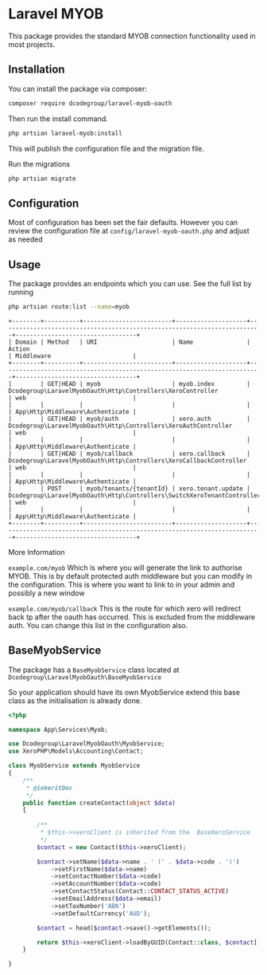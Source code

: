 # Laravel MYOB

This package provides the standard MYOB connection functionality used in most projects.

## Installation

You can install the package via composer:

```bash
composer require dcodegroup/laravel-myob-oauth
```

Then run the install command.

```bash
php artsian laravel-myob:install
```

This will publish the configuration file and the migration file.

Run the migrations

```bash
php artsian migrate
```

## Configuration

Most of configuration has been set the fair defaults. However you can review the configuration file at `config/laravel-myob-oauth.php` and adjust as needed


## Usage

The package provides an endpoints which you can use. See the full list by running
```bash
php artsian route:list --name=myob
```

```
+--------+----------+-------------------------+--------------------+-------------------------------------------------------------------------+----------------------------------+
| Domain | Method   | URI                     | Name               | Action                                                                  | Middleware                       |
+--------+----------+-------------------------+--------------------+-------------------------------------------------------------------------+----------------------------------+
|        | GET|HEAD | myob                    | myob.index         | Dcodegroup\LaravelMyobOauth\Http\Controllers\XeroController             | web                              |
|        |          |                         |                    |                                                                         | App\Http\Middleware\Authenticate |
|        | GET|HEAD | myob/auth               | xero.auth          | Dcodegroup\LaravelMyobOauth\Http\Controllers\XeroAuthController         | web                              |
|        |          |                         |                    |                                                                         | App\Http\Middleware\Authenticate |
|        | GET|HEAD | myob/callback           | xero.callback      | Dcodegroup\LaravelMyobOauth\Http\Controllers\XeroCallbackController     | web                              |
|        |          |                         |                    |                                                                         | App\Http\Middleware\Authenticate |
|        | POST     | myob/tenants/{tenantId} | xero.tenant.update | Dcodegroup\LaravelMyobOauth\Http\Controllers\SwitchXeroTenantController | web                              |
|        |          |                         |                    |                                                                         | App\Http\Middleware\Authenticate |
+--------+----------+-------------------------+--------------------+-------------------------------------------------------------------------+----------------------------------+
```

More Information

`example.com/myob` Which is where you will generate the link to authorise MYOB. This is by default protected auth middleware but you can modify in the configuration. This is where you want to link to in your admin and possibly a new window

`example.com/myob/callback` This is the route for which xero will redirect back tp after the oauth has occurred. This is excluded from the middleware auth. You can change this list in the configuration also.

## BaseMyobService

The package has a `BaseMyobService` class located at `Dcodegroup\LaravelMyobOauth\BaseMyobService` 

So your application should have its own MyobService extend this base class as the initialisation is already done.

```php
<?php

namespace App\Services\Myob;

use Dcodegroup\LaravelMyobOauth\MyobService;
use XeroPHP\Models\Accounting\Contact;

class MyobService extends MyobService
{
    /**
     * @inheritDoc
     */
    public function createContact(object $data)
    {
    
        /**
         * $this->>xeroClient is inherited from the  BaseXeroService
         */
        $contact = new Contact($this->xeroClient);

        $contact->setName($data->name . ' (' . $data->code . ')')
            ->setFirstName($data->name)
            ->setContactNumber($data->code)
            ->setAccountNumber($data->code)
            ->setContactStatus(Contact::CONTACT_STATUS_ACTIVE)
            ->setEmailAddress($data->email)
            ->setTaxNumber('ABN')
            ->setDefaultCurrency('AUD');

        $contact = head($contact->save()->getElements());

        return $this->xeroClient->loadByGUID(Contact::class, $contact['ContactID']);
    }

}
```
